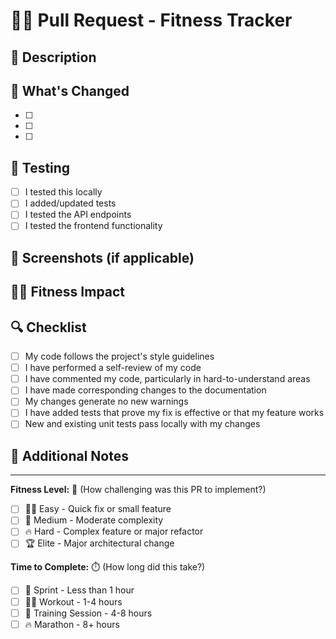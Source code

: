 # 🏋️‍♀️ Pull Request - Fitness Tracker

## 📝 Description
<!-- Describe what this PR does and why -->

## 🎯 What's Changed
<!-- List the main changes in this PR -->

- [ ] 
- [ ] 
- [ ] 

## 🧪 Testing
<!-- How did you test these changes? -->

- [ ] I tested this locally
- [ ] I added/updated tests
- [ ] I tested the API endpoints
- [ ] I tested the frontend functionality

## 📱 Screenshots (if applicable)
<!-- Add screenshots to help explain your changes -->

## 🏃‍♀️ Fitness Impact
<!-- How does this change improve the fitness tracking experience? -->

## 🔍 Checklist
<!-- Make sure you've completed these items -->

- [ ] My code follows the project's style guidelines
- [ ] I have performed a self-review of my code
- [ ] I have commented my code, particularly in hard-to-understand areas
- [ ] I have made corresponding changes to the documentation
- [ ] My changes generate no new warnings
- [ ] I have added tests that prove my fix is effective or that my feature works
- [ ] New and existing unit tests pass locally with my changes

## 🎉 Additional Notes
<!-- Any additional information that reviewers should know -->

---

**Fitness Level:** 💪 (How challenging was this PR to implement?)
- [ ] 🏃‍♀️ Easy - Quick fix or small feature
- [ ] 💪 Medium - Moderate complexity
- [ ] 🔥 Hard - Complex feature or major refactor
- [ ] 🏆 Elite - Major architectural change

**Time to Complete:** ⏱️ (How long did this take?)
- [ ] 🚀 Sprint - Less than 1 hour
- [ ] 🏃‍♀️ Workout - 1-4 hours  
- [ ] 💪 Training Session - 4-8 hours
- [ ] 🔥 Marathon - 8+ hours
